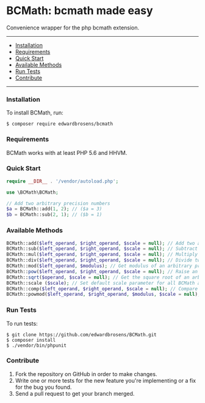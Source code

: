 # BCMath: bcmath made easy
Convenience wrapper for the php bcmath extension.

---

- [Installation](#installation)
- [Requirements](#requirements)
- [Quick Start](#quick-start)
- [Available Methods](#available-methods)
- [Run Tests](#run-tests)
- [Contribute](#contribute)

---

### Installation

To install BCMath, run:

    $ composer require edwardbrosens/bcmath

### Requirements

BCMath works with at least PHP 5.6 and HHVM.

### Quick Start

```php
require __DIR__ . '/vendor/autoload.php';

use \BCMath\BCMath;

// Add two arbitrary precision numbers
$a = BCMath::add(1, 2); // ($a = 3)
$b = BCMath::sub(2, 1); // ($b = 1)

```

### Available Methods
```php
BCMath::add($left_operand, $right_operand, $scale = null); // Add two arbitrary precision numbers
BCMath::sub($left_operand, $right_operand, $scale = null); // Subtract two arbitrary precision numbers
BCMath::mul($left_operand, $right_operand, $scale = null); // Multiply two arbitrary precision numbers
BCMath::div($left_operand, $right_operand, $scale = null); // Divide two arbitrary precision numbers
BCMath::mod($left_operand, $modulus); // Get modulus of an arbitrary precision number
BCMath::pow($left_operand, $right_operand, $scale = null); // Raise an arbitrary precision number to another
BCMath::sqrt($operand, $scale = null); // Get the square root of an arbitrary precision number
BCMath::scale ($scale); // Set default scale parameter for all BCMath and bcmath functions
BCMath::comp($left_operand, $right_operand, $scale = null); // Compare two arbitrary precision numbers
BCMath::powmod($left_operand, $right_operand, $modulus, $scale = null); // Raise an arbitrary precision number to another, reduced by a specified modulus
```

### Run Tests

To run tests:

    $ git clone https://github.com/edwardbrosens/BCMath.git
    $ composer install
    $ ./vendor/bin/phpunit

### Contribute
1. Fork the repository on GitHub in order to make changes.
1. Write one or more tests for the new feature you're implementing or a fix for the bug you found.
1. Send a pull request to get your branch merged.
